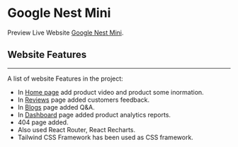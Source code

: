 # Google Nest Mini

Preview Live Website  [Google Nest Mini](https://googlenestmini.netlify.app/).

## Website Features
***
A list of website Features in the project:

* In [Home page](https://googlenestmini.netlify.app/) add product video and product some inormation.
* In [Reviews](https://googlenestmini.netlify.app/reviews) page added customers feedback.
* In [Blogs](https://googlenestmini.netlify.app/blogs) page added Q&A.
* In [Dashboard](https://googlenestmini.netlify.app/dashboard) page added product analytics reports.
* 404 page added.
* Also used React Router, React Recharts.
* Tailwind CSS Framework has been used as CSS framework.
